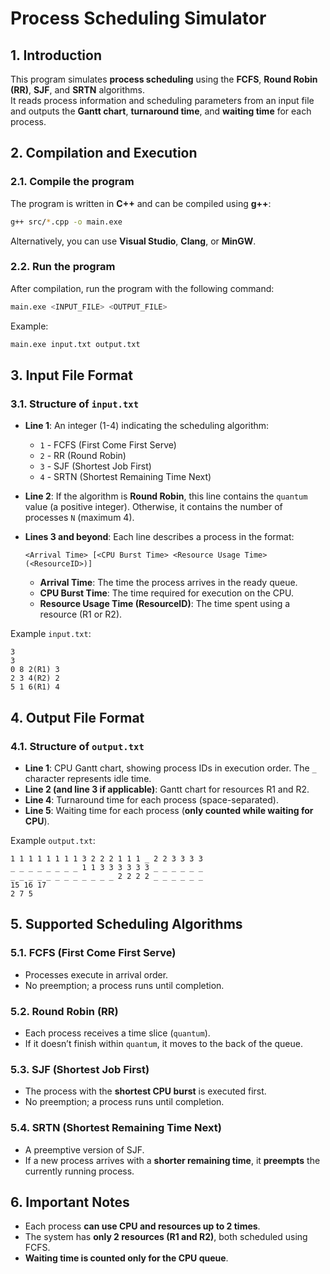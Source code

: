 # Process Scheduling Simulator

## 1. Introduction  
This program simulates **process scheduling** using the **FCFS**, **Round Robin (RR)**, **SJF**, and **SRTN** algorithms.  
It reads process information and scheduling parameters from an input file and outputs the **Gantt chart**, **turnaround time**, and **waiting time** for each process.

## 2. Compilation and Execution  
### 2.1. Compile the program  
The program is written in **C++** and can be compiled using **g++**:  
```bash
g++ src/*.cpp -o main.exe
```
Alternatively, you can use **Visual Studio**, **Clang**, or **MinGW**.

### 2.2. Run the program  
After compilation, run the program with the following command:  
```bash
main.exe <INPUT_FILE> <OUTPUT_FILE>
```
Example:
```bash
main.exe input.txt output.txt
```

## 3. Input File Format  
### 3.1. Structure of `input.txt`  
- **Line 1**: An integer (1-4) indicating the scheduling algorithm:  
  - `1` - FCFS (First Come First Serve)  
  - `2` - RR (Round Robin)  
  - `3` - SJF (Shortest Job First)  
  - `4` - SRTN (Shortest Remaining Time Next)  

- **Line 2**: If the algorithm is **Round Robin**, this line contains the `quantum` value (a positive integer). Otherwise, it contains the number of processes `N` (maximum 4).  

- **Lines 3 and beyond**: Each line describes a process in the format:  
  ```
  <Arrival Time> [<CPU Burst Time> <Resource Usage Time>(<ResourceID>)]
  ```
  - **Arrival Time**: The time the process arrives in the ready queue.  
  - **CPU Burst Time**: The time required for execution on the CPU.  
  - **Resource Usage Time (ResourceID)**: The time spent using a resource (R1 or R2).  

Example `input.txt`:
```
3
3
0 8 2(R1) 3
2 3 4(R2) 2
5 1 6(R1) 4
```

## 4. Output File Format  
### 4.1. Structure of `output.txt`  
- **Line 1**: CPU Gantt chart, showing process IDs in execution order. The `_` character represents idle time.  
- **Line 2 (and line 3 if applicable)**: Gantt chart for resources R1 and R2.  
- **Line 4**: Turnaround time for each process (space-separated).  
- **Line 5**: Waiting time for each process (**only counted while waiting for CPU**).  

Example `output.txt`:
```
1 1 1 1 1 1 1 1 3 2 2 2 1 1 1 _ 2 2 3 3 3 3
_ _ _ _ _ _ _ _ 1 1 3 3 3 3 3 3 _ _ _ _ _ _
_ _ _ _ _ _ _ _ _ _ _ _ 2 2 2 2 _ _ _ _ _ _
15 16 17
2 7 5
```

## 5. Supported Scheduling Algorithms  
### 5.1. **FCFS (First Come First Serve)**  
- Processes execute in arrival order.  
- No preemption; a process runs until completion.  

### 5.2. **Round Robin (RR)**  
- Each process receives a time slice (`quantum`).  
- If it doesn’t finish within `quantum`, it moves to the back of the queue.  

### 5.3. **SJF (Shortest Job First)**  
- The process with the **shortest CPU burst** is executed first.  
- No preemption; a process runs until completion.  

### 5.4. **SRTN (Shortest Remaining Time Next)**  
- A preemptive version of SJF.  
- If a new process arrives with a **shorter remaining time**, it **preempts** the currently running process.  

## 6. Important Notes  
- Each process **can use CPU and resources up to 2 times**.  
- The system has **only 2 resources (R1 and R2)**, both scheduled using FCFS.  
- **Waiting time is counted only for the CPU queue**.  

